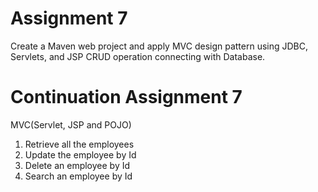 # Assignment 7

Create a Maven web project and apply MVC design pattern using JDBC, Servlets,
and JSP CRUD operation connecting with Database.

# Continuation Assignment 7

  MVC(Servlet, JSP and POJO)
1. Retrieve all the employees
2. Update the employee by Id
3. Delete an employee by Id
4. Search an employee by Id